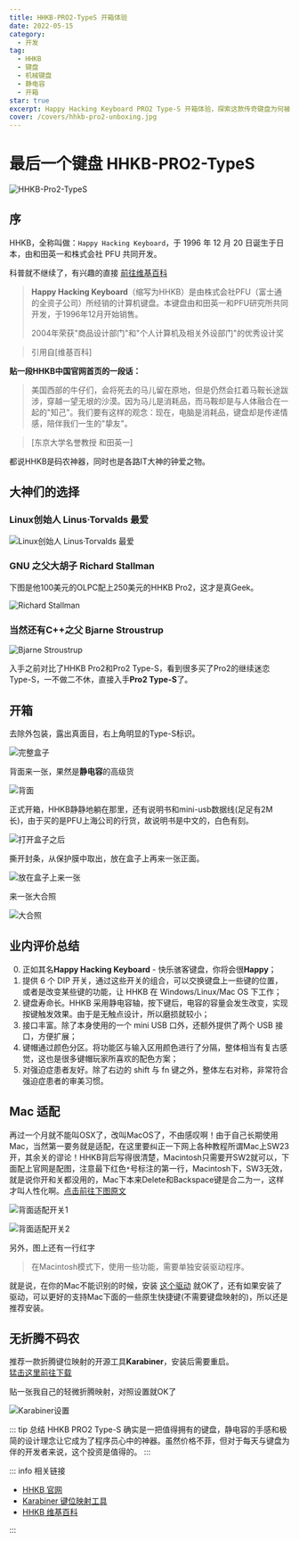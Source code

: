 ```yaml
---
title: HHKB-PRO2-TypeS 开箱体验
date: 2022-05-15
category:
  - 开发
tag:
  - HHKB
  - 键盘
  - 机械键盘
  - 静电容
  - 开箱
star: true
excerpt: Happy Hacking Keyboard PRO2 Type-S 开箱体验，探索这款传奇键盘为何被众多程序员和极客们誉为"码农神器"。
cover: /covers/hhkb-pro2-unboxing.jpg
---
```


# 最后一个键盘 HHKB-PRO2-TypeS

![HHKB-Pro2-TypeS](./hhkb-pro2-unboxing/hhkb.jpg)

## 序

HHKB，全称叫做：`Happy Hacking Keyboard`，于 1996 年 12 月 20 日诞生于日本，由和田英一和株式会社 PFU 共同开发。

科普就不继续了，有兴趣的直接 [前往维基百科](https://zh.wikipedia.org/wiki/Happy_Hacking_Keyboard)

<!-- more -->

> **Happy Hacking Keyboard**（缩写为HHKB）是由株式会社PFU（富士通的全资子公司）所经销的计算机键盘。本键盘由和田英一和PFU研究所共同开发，于1996年12月开始销售。
> 
> 2004年荣获"商品设计部门"和"个人计算机及相关外设部门"的优秀设计奖

> 引用自[维基百科]

**贴一段HHKB中国官网首页的一段话：**

> 美国西部的牛仔们，会将死去的马儿留在原地，但是仍然会扛着马鞍长途跋涉，穿越一望无垠的沙漠。因为马儿是消耗品，而马鞍却是与人体融合在一起的"知己"。我们要有这样的观念：现在，电脑是消耗品，键盘却是传递情感，陪伴我们一生的"挚友"。

> [东京大学名誉教授 和田英一]

都说HHKB是码农神器，同时也是各路IT大神的钟爱之物。

## 大神们的选择

### Linux创始人 Linus·Torvalds 最爱

![Linux创始人 Linus·Torvalds 最爱](./hhkb-pro2-unboxing/tux_hacking.jpg)

### GNU 之父大胡子 Richard Stallman

下图是他100美元的OLPC配上250美元的HHKB Pro2，这才是真Geek。

![Richard Stallman](./hhkb-pro2-unboxing/hhkb-gnu.jpg)

### 当然还有C++之父 Bjarne Stroustrup

![Bjarne Stroustrup](./hhkb-pro2-unboxing/bjarne_hhkb.jpg)

入手之前对比了HHKB Pro2和Pro2 Type-S，看到很多买了Pro2的继续迷恋Type-S，一不做二不休，直接入手**Pro2 Type-S**了。

## 开箱

去除外包装，露出真面目，右上角明显的Type-S标识。

![完整盒子](./hhkb-pro2-unboxing/HHKB01.jpg)

背面来一张，果然是**静电容**的高级货

![背面](./hhkb-pro2-unboxing/HHKB04.jpg)

正式开箱，HHKB静静地躺在那里，还有说明书和mini-usb数据线(足足有2M长)，由于买的是PFU上海公司的行货，故说明书是中文的，白色有刻。

![打开盒子之后](./hhkb-pro2-unboxing/HHKB03.jpg)

撕开封条，从保护膜中取出，放在盒子上再来一张正面。

![放在盒子上来一张](./hhkb-pro2-unboxing/HHKB05.jpg)

来一张大合照

![大合照](./hhkb-pro2-unboxing/HHKB08.jpg)

## 业内评价总结

0. 正如其名**Happy Hacking Keyboard** - 快乐骇客键盘，你将会很**Happy**；
1. 提供 6 个 DIP 开关，通过这些开关的组合，可以交换键盘上一些键的位置，或者是改变某些键的功能，让 HHKB 在 Windows/Linux/Mac OS 下工作；
2. 键盘寿命长。HHKB 采用静电容轴，按下键后，电容的容量会发生改变，实现按键触发效果。由于是无触点设计，所以磨损就较小；
3. 接口丰富。除了本身使用的一个 mini USB 口外，还额外提供了两个 USB 接口，方便扩展；
4. 键帽通过颜色分区。将功能区与输入区用颜色进行了分隔，整体相当有复古感觉，这也是很多键帽玩家所喜欢的配色方案；
5. 对强迫症患者友好。除了右边的 shift 与 fn 键之外，整体左右对称，非常符合强迫症患者的审美习惯。

## Mac 适配

再过一个月就不能叫OSX了，改叫MacOS了，不由感叹啊！由于自己长期使用Mac，当然第一要务就是适配，在这里要纠正一下网上各种教程所谓Mac上SW23开，其余关的谬论！HHKB背后写得很清楚，Macintosh只需要开SW2就可以，下面配上官网是配图，注意最下红色`*`号标注的第一行，Macintosh下，SW3无效，就是说你开和关都没用的，Mac下本来Delete和Backspace键是合二为一，这样才叫人性化啊。[点击前往下图原文](http://www.pfu.fujitsu.com/hhkeyboard/leaflet/hhkb_backview.html)

![背面适配开关1](./hhkb-pro2-unboxing/hhkb-sw01.png)

![背面适配开关2](./hhkb-pro2-unboxing/hhkb-sw02.png)

另外，图上还有一行红字

> 在Macintosh模式下，使用一些功能，需要单独安装驱动程序。

就是说，在你的Mac不能识别的时候，安装 [这个驱动](http://www.pfu.fujitsu.com/hhkeyboard/macdownload.html) 就OK了，还有如果安装了驱动，可以更好的支持Mac下面的一些原生快捷键(不需要键盘映射的)，所以还是推荐安装。

## 无折腾不码农

推荐一款折腾键位映射的开源工具**Karabiner**，安装后需要重启。  
[猛击这里前往下载](https://pqrs.org/osx/karabiner/)

贴一张我自己的轻微折腾映射，对照设置就OK了

![Karabiner设置](./hhkb-pro2-unboxing/karabiner-config.png)

::: tip 总结
HHKB PRO2 Type-S 确实是一把值得拥有的键盘，静电容的手感和极简的设计理念让它成为了程序员心中的神器。虽然价格不菲，但对于每天与键盘为伴的开发者来说，这个投资是值得的。
:::

::: info 相关链接

- [HHKB 官网](https://www.pfu.fujitsu.com/hhkeyboard/)
- [Karabiner 键位映射工具](https://pqrs.org/osx/karabiner/)
- [HHKB 维基百科](https://zh.wikipedia.org/wiki/Happy_Hacking_Keyboard)

:::